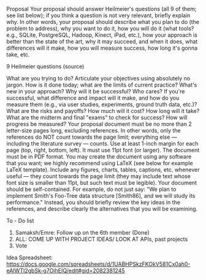 Proposal
Your proposal should answer Heilmeier's questions (all 9 of them; see list below); if you think a question is not very relevant, briefly explain why. In other words, your proposal should describe what you plan to do (the problem to address), why you want to do it, how you will do it (what tools? e.g., SQLite, PostgreSQL, Hadoop, Kinect, iPad, etc.), how your approach is better than the state of the art, why it may succeed, and when it does, what differences will it make, how you will measure success, how long it's gonna take, etc.

9 Heilmeier questions (source)

What are you trying to do? Articulate your objectives using absolutely no jargon.
How is it done today; what are the limits of current practice?
What's new in your approach? Why will it be successful?
Who cares?
If you're successful, what difference and impact will it make, and how do you measure them (e.g., via user studies, experiments, ground truth data, etc.)?
What are the risks and payoffs?
How much will it cost?
How long will it take?
What are the midterm and final "exams" to check for success? How will progress be measured?
Your proposal document must be no more than 2 letter-size pages long, excluding references. In other words, only the references do NOT count towards the page limit; everything else — including the literature survey — counts. Use at least 1-inch margin for each page (top, right, bottom, left).  It must use 11pt font (or larger). The document must be in PDF format. You may create the document using any software that you want; we highly recommend using LaTeX (see below for example LaTeX template). Include any figures, charts, tables, captions, etc. whenever useful — they count towards the page limit (they may include text whose font size is smaller than 11pt, but such text must be legible). Your document should be self-contained. For example, do not just say: "We plan to implement Smith's Foo-Tree data structure [Smith86], and we will study its performance." Instead, you should briefly review the key ideas in the references, and describe clearly the alternatives that you will be examining.



To - Do list

1. Samaksh/Emre: Follow up on the 6th member (Done)
2. ALL: COME UP WITH PROJECT IDEAS/ LOOK AT APIs, past projects
3. Vote 



Idea Spreadsheet:
https://docs.google.com/spreadsheets/d/1UABHPSkzFKOkV581Cx0ah0-eAIWTI2gbSk-g7OihEIQ/edit#gid=2082381245
